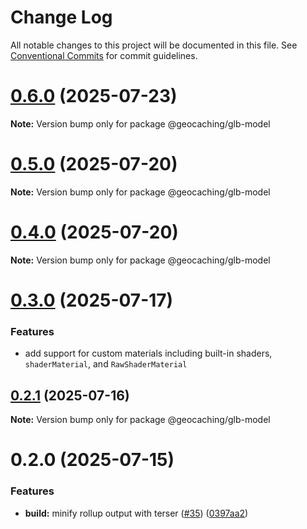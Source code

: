 # Change Log

All notable changes to this project will be documented in this file.
See [Conventional Commits](https://conventionalcommits.org) for commit guidelines.

# [0.6.0](https://github.com/Geocaching/lerna-v2/compare/@geocaching/glb-model@0.5.0...@geocaching/glb-model@0.6.0) (2025-07-23)

**Note:** Version bump only for package @geocaching/glb-model

# [0.5.0](https://github.com/Geocaching/lerna-v2/compare/@geocaching/glb-model@0.4.0...@geocaching/glb-model@0.5.0) (2025-07-20)

**Note:** Version bump only for package @geocaching/glb-model

# [0.4.0](https://github.com/Geocaching/lerna-v2/compare/@geocaching/glb-model@0.2.1...@geocaching/glb-model@0.4.0) (2025-07-20)

**Note:** Version bump only for package @geocaching/glb-model

# [0.3.0](https://github.com/Geocaching/lerna-v2/compare/@geocaching/glb-model@0.2.1...@geocaching/glb-model@0.3.0) (2025-07-17)

### Features

- add support for custom materials including built-in shaders, `shaderMaterial`, and `RawShaderMaterial`

## [0.2.1](https://github.com/Geocaching/lerna-v2/compare/@geocaching/glb-model@0.2.0...@geocaching/glb-model@0.2.1) (2025-07-16)

**Note:** Version bump only for package @geocaching/glb-model

# 0.2.0 (2025-07-15)

### Features

- **build:** minify rollup output with terser ([#35](https://github.com/Geocaching/lerna-v2/issues/35)) ([0397aa2](https://github.com/Geocaching/lerna-v2/commit/0397aa2a3a19ad0d22a0c83d13dc1b25e0a5782e))

